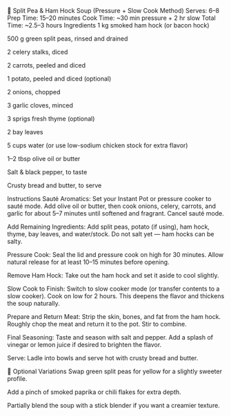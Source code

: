 🥣 Split Pea & Ham Hock Soup (Pressure + Slow Cook Method)
Serves: 6–8
Prep Time: 15–20 minutes
Cook Time: ~30 min pressure + 2 hr slow
Total Time: ~2.5–3 hours
Ingredients
1 kg smoked ham hock (or bacon hock)

500 g green split peas, rinsed and drained

2 celery stalks, diced

2 carrots, peeled and diced

1 potato, peeled and diced (optional)

2 onions, chopped

3 garlic cloves, minced

3 sprigs fresh thyme (optional)

2 bay leaves

5 cups water (or use low-sodium chicken stock for extra flavor)

1–2 tbsp olive oil or butter

Salt & black pepper, to taste

Crusty bread and butter, to serve

Instructions
Sauté Aromatics:
Set your Instant Pot or pressure cooker to sauté mode. Add olive oil or butter, then cook onions, celery, carrots, and garlic for about 5–7 minutes until softened and fragrant. Cancel sauté mode.

Add Remaining Ingredients:
Add split peas, potato (if using), ham hock, thyme, bay leaves, and water/stock. Do not salt yet — ham hocks can be salty.

Pressure Cook:
Seal the lid and pressure cook on high for 30 minutes. Allow natural release for at least 10–15 minutes before opening.

Remove Ham Hock:
Take out the ham hock and set it aside to cool slightly.

Slow Cook to Finish:
Switch to slow cooker mode (or transfer contents to a slow cooker). Cook on low for 2 hours. This deepens the flavor and thickens the soup naturally.

Prepare and Return Meat:
Strip the skin, bones, and fat from the ham hock. Roughly chop the meat and return it to the pot. Stir to combine.

Final Seasoning:
Taste and season with salt and pepper. Add a splash of vinegar or lemon juice if desired to brighten the flavor.

Serve:
Ladle into bowls and serve hot with crusty bread and butter.

🔁 Optional Variations
Swap green split peas for yellow for a slightly sweeter profile.

Add a pinch of smoked paprika or chili flakes for extra depth.

Partially blend the soup with a stick blender if you want a creamier texture.
